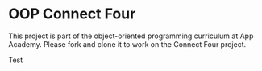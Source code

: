 # OOP Connect Four

This project is part of the object-oriented programming curriculum at App
Academy. Please fork and clone it to work on the Connect Four project.

Test
